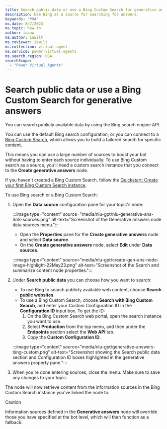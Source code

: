 ```yaml
---
title: Search public data or use a Bing Custom Search for generative answers
description: Use Bing as a source for searching for answers.
keywords: "PVA"
ms.date: 8/7/2023
ms.topic: how-to
author: iaanw
ms.author: iawilt
ms.reviewer: iawilt
ms.collection: virtual-agent
ms.service: power-virtual-agents
ms.search.region: USA
searchScope:
  - "Power Virtual Agents"
---
```


# Search public data or use a Bing Custom Search for generative answers

You can search publicly available data by using the Bing search engine API. 

You can use the default Bing search configuration, or you can connect to a [Bing Custom Search](https://www.customsearch.ai/), which allows you to build a tailored search for specific content. 

This means you can use a large number of sources to boost your bot without having to enter each source individually. To use Bing Custom search as a source, you'll need a custom search instance that you connect to the **Create generative answers** node. 

If you haven't created a Bing Custom Search, follow the [Quickstart: Create your first Bing Custom Search instance](/bing/search-apis/bing-custom-search/how-to/quick-start). 

To use Bing search or a Bing Custom Search:

1. Open the **Data source** configuration pane for your topic's node:

    :::image type="content" source="media/nlu-gpt/nlu-generative-ans-SnS-sources.png" alt-text="Screenshot of the Generative answers node data sources menu.":::

    - Open the **Properties** pane for the **Create generative answers** node and select **Data source**.
    - On the **Create generative answers** node, select **Edit** under **Data sources**.
    
    :::image type="content" source="media/nlu-gpt/create-gen-ans-node-image-highlight-22May23.png" alt-text="Screenshot of the Search and summarize content node properties.":::

1. Under **Search public data** you can choose how you want to search:
   - To use Bing to search publicly available web content, choose **Search public websites**.
   - To use a Bing Custom Search, choose **Search with Bing Custom Search**, and enter your Custom Configuration ID in the **Configuration ID** input box. To get the ID:  
        1. On the Bing Custom Search web portal, open the search instance you want to use.
        2. Select **Production** from the top menu, and then under the **Endpoints** section select the **Web API** tab.
        3. Copy the **Custom Configuration ID**.

    :::image type="content" source="media/nlu-gpt/generative-answers-bing-custom.png" alt-text="Screenshot showing the Search public data section and Configuration ID boxes highlighted in the generative answers property pane.":::

1. When you're done entering sources, close the menu. Make sure to save any changes to your topic.

The node will now retrieve content from the information sources in the Bing Custom Search instance you've linked the node to.

>[!CAUTION]
> Information sources defined in the **Generative answers** node will override those you have specified at the bot level, which will then function as a fallback. 

